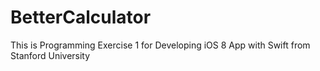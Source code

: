 # BetterCalculator
This is Programming Exercise 1 for Developing iOS 8 App with Swift from Stanford University
